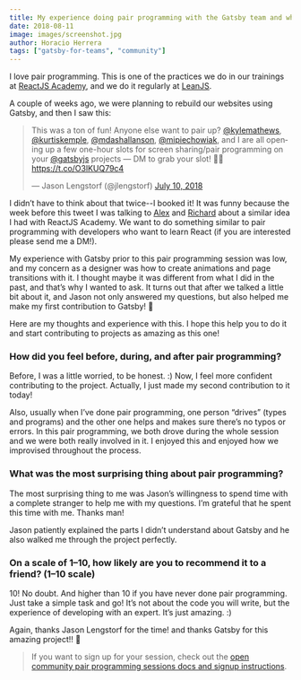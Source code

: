 ```yaml
---
title: My experience doing pair programming with the Gatsby team and why you should do it
date: 2018-08-11
image: images/screenshot.jpg
author: Horacio Herrera
tags: ["gatsby-for-teams", "community"]
---
```


I love pair programming. This is one of the practices we do in our trainings at [ReactJS Academy](https://reactjs.academy?utm_source=social&utm_medium=medium&utm_campaign=horacio-gatsby-post&utm_term=reactjs-academy), and we do it regularly at [LeanJS](https://leanjs.com?utm_source=social&utm_medium=medium&utm_campaign=horacio-gatsby-post&utm_term=leanjs).

A couple of weeks ago, we were planning to rebuild our websites using Gatsby, and then I saw this:

<blockquote class="twitter-tweet" data-lang="en"><p lang="en" dir="ltr">This was a ton of fun! Anyone else want to pair up? <a href="https://twitter.com/kylemathews?ref_src=twsrc%5Etfw">@kylemathews</a>, <a href="https://twitter.com/kurtiskemple?ref_src=twsrc%5Etfw">@kurtiskemple</a>, <a href="https://twitter.com/mdashallanson?ref_src=twsrc%5Etfw">@mdashallanson</a>, <a href="https://twitter.com/mipiechowiak?ref_src=twsrc%5Etfw">@mipiechowiak</a>, and I are all opening up a few one-hour slots for screen sharing/pair programming on your <a href="https://twitter.com/gatsbyjs?ref_src=twsrc%5Etfw">@gatsbyjs</a> projects — DM to grab your slot! 💪💜 <a href="https://t.co/O3lKUQ79c4">https://t.co/O3lKUQ79c4</a></p>&mdash; Jason Lengstorf (@jlengstorf) <a href="https://twitter.com/jlengstorf/status/1016721019376025600?ref_src=twsrc%5Etfw">July 10, 2018</a></blockquote>

I didn’t have to think about that twice--I booked it! It was funny because the week before this tweet I was talking to [Alex](https://twitter.com/alex_lobera) and [Richard](https://twitter.com/ric9176) about a similar idea I had with ReactJS Academy. We want to do something similar to pair programming with developers who want to learn React (if you are interested please send me a DM!).

My experience with Gatsby prior to this pair programming session was low, and my concern as a designer was how to create animations and page transitions with it. I thought maybe it was different from what I did in the past, and that’s why I wanted to ask. It turns out that after we talked a little bit about it, and Jason not only answered my questions, but also helped me make my first contribution to Gatsby! 🎉

Here are my thoughts and experience with this. I hope this help you to do it and start contributing to projects as amazing as this one!

### How did you feel before, during, and after pair programming?

Before, I was a little worried, to be honest. :) Now, I feel more confident contributing to the project. Actually, I just made my second contribution to it today!

Also, usually when I’ve done pair programming, one person “drives” (types and programs) and the other one helps and makes sure there’s no typos or errors. In this pair programming, we both drove during the whole session and we were both really involved in it. I enjoyed this and enjoyed how we improvised throughout the process.

### What was the most surprising thing about pair programming?

The most surprising thing to me was Jason’s willingness to spend time with a complete stranger to help me with my questions. I’m grateful that he spent this time with me. Thanks man!

Jason patiently explained the parts I didn’t understand about Gatsby and he also walked me through the project perfectly.

### On a scale of 1–10, how likely are you to recommend it to a friend? (1–10 scale)

10! No doubt. And higher than 10 if you have never done pair programming. Just take a simple task and go! It’s not about the code you will write, but the experience of developing with an expert. It’s just amazing. :)

Again, thanks Jason Lengstorf for the time! and thanks Gatsby for this amazing project!! 🎉

> If you want to sign up for your session, check out the [open community pair programming sessions docs and signup instructions](/contributing/pair-programming).
